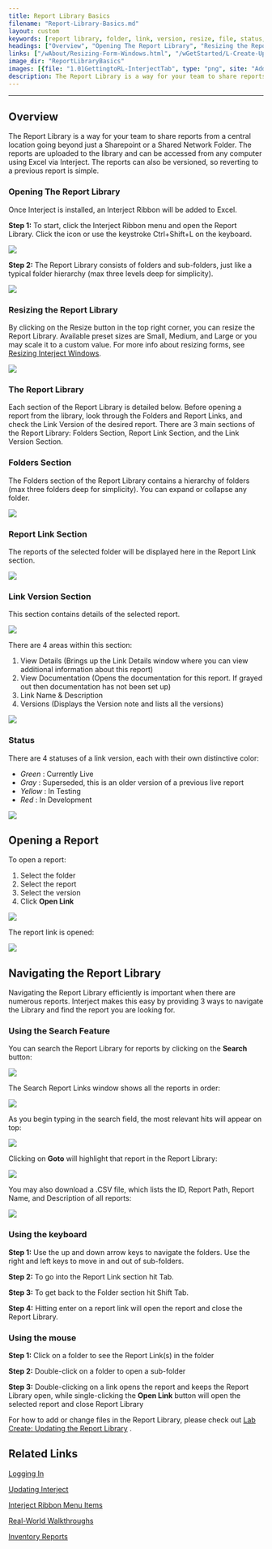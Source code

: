 ```yaml
---
title: Report Library Basics
filename: "Report-Library-Basics.md"
layout: custom
keywords: [report library, folder, link, version, resize, file, status, navigate, search]
headings: ["Overview", "Opening The Report Library", "Resizing the Report Library", "The Report Library", "Folders Section", "Report Link Section", "Link Version Section", "Status", "Opening a Report", "Navigating the Report Library", "Using the Search Feature", "Using the keyboard", "Using the mouse", "Related Links"]
links: ["/wAbout/Resizing-Form-Windows.html", "/wGetStarted/L-Create-UpdatingReportLibrary", "/wAbout/Logging-In.html", "/wAbout/Updating-Interject.html", "/wGetStarted/INTERJECT-Ribbon-Menu-Items.html", "/wAbout/Real-World-Walkthroughs.html", "/wAbout/Inventory-Reports.html"]
image_dir: "ReportLibraryBasics"
images: [{file: "1.01GettingtoRL-InterjectTab", type: "png", site: "Addin", cat: "Ribbon", sub: "", report: "", ribbon: "Simple", config: ""}, {file: "1.02GettingtoRL-ClickRL", type: "png", site: "Addin", cat: "Ribbon", sub: "", report: "", ribbon: "Simple", config: ""}, {file: "ReportLibrary", type: "png", site: "Addin", cat: "Report Library", sub: "", report: "Interject Inventory Demo", ribbon: "", config: ""}, {file: "Resize", type: "png", site: "Addin", cat: "Report Library", sub: "Resize", report: "", ribbon: "", config: ""}, {file: "ReportLibraryFoldersSection", type: "png", site: "Addin", cat: "Report Library", sub: "", report: "Interject Inventory Demo", ribbon: "", config: ""}, {file: "ReportLibraryLinksSection", type: "png", site: "Addin", cat: "Report Library", sub: "", report: "Interject Inventory Demo", ribbon: "", config: ""}, {file: "ReportLibraryVersionSection", type: "png", site: "Addin", cat: "Report Library", sub: "", report: "Interject Inventory Demo", ribbon: "", config: ""}, {file: "LinkVersionSection", type: "png", site: "Addin", cat: "Report Library", sub: "", report: "", ribbon: "", config: ""}, {file: "Statuses", type: "png", site: "Addin", cat: "Report Library", sub: "", report: "", ribbon: "", config: ""}, {file: "OpenReport", type: "png", site: "Addin", cat: "Report Library", sub: "", report: "Interject Inventory Demo", ribbon: "", config: ""}, {file: "ReportOpened", type: "png", site: "Addin", cat: "Report", sub: "", report: "Quick Customer Search", ribbon: "Advanced", config: ""}, {file: "ReportLibrarySearch", type: "png", site: "Addin", cat: "Report Library", sub: "", report: "", ribbon: "", config: ""}, {file: "SearchReportLinksWindowReports", type: "png", site: "Addin", cat: "Report Library", sub: "Search", report: "", ribbon: "", config: ""}, {file: "SearchReportLinksWindowSearch", type: "png", site: "Addin", cat: "Report Library", sub: "Search", report: "", ribbon: "", config: ""}, {file: "SearchReportLinksWindowGoto", type: "png", site: "Addin", cat: "Report Library", sub: "Search", report: "", ribbon: "", config: ""}, {file: "SearchReportLinksWindowDownload", type: "png", site: "Addin", cat: "Report Library", sub: "Search", report: "", ribbon: "", config: ""}]
description: The Report Library is a way for your team to share reports from a central location going beyond just a Sharepoint or a Shared Network Folder.The reports are uploaded to the library and can be accessed from any computer using Excel via Interject.
---
```

* * *

## Overview

The Report Library is a way for your team to share reports from a central location going beyond just a Sharepoint or a Shared Network Folder. The reports are uploaded to the library and can be accessed from any computer using Excel via Interject. The reports can also be versioned, so reverting to a previous report is simple.

### Opening The Report Library

Once Interject is installed, an Interject Ribbon will be added to Excel.

**Step 1:** To start, click the Interject Ribbon menu and open the Report Library. Click the icon or use the keystroke Ctrl+Shift+L on the keyboard.

![](/images/ReportLibraryBasics/Ribbon.png)
<br>

**Step 2:** The Report Library consists of folders and sub-folders, just like a typical folder hierarchy (max three levels deep for simplicity).

![](/images/ReportLibraryBasics/ReportLibrary.png)
<br>

### Resizing the Report Library

By clicking on the Resize button in the top right corner, you can resize the Report Library. Available preset sizes are Small, Medium, and Large or you may scale it to a custom value. For more info about resizing forms, see [Resizing Interject Windows](/wAbout/Resizing-Form-Windows.html).

![](/images/ReportLibraryBasics/Resize.png)
<br>

### The Report Library

Each section of the Report Library is detailed below. Before opening a report from the library, look through the Folders and Report Links, and check the Link Version of the desired report. There are 3 main sections of the Report Library: Folders Section, Report Link Section, and the Link Version Section.

### Folders Section

The Folders section of the Report Library contains a hierarchy of folders (max three folders deep for simplicity). You can expand or collapse any folder.

![](/images/ReportLibraryBasics/ReportLibraryFoldersSection.png)
<br>

### Report Link Section

The reports of the selected folder will be displayed here in the Report Link section.

![](/images/ReportLibraryBasics/ReportLibraryLinksSection.png)
<br>

### Link Version Section

This section contains details of the selected report.

![](/images/ReportLibraryBasics/ReportLibraryVersionSection.png)
<br>

There are 4 areas within this section:

1. View Details (Brings up the Link Details window where you can view additional information about this report)
2. View Documentation (Opens the documentation for this report. If grayed out then documentation has not been set up)
3. Link Name & Description
4. Versions (Displays the Version note and lists all the versions)

![](/images/ReportLibraryBasics/LinkVersionSection.png)
<br>

### Status

There are 4 statuses of a link version, each with their own distinctive color:

* _Green_ : Currently Live
* _Gray_ : Superseded, this is an older version of a previous live report
* _Yellow_ : In Testing
* _Red_ : In Development

![](/images/ReportLibraryBasics/Statuses.png)
<br>

## Opening a Report

To open a report:

1. Select the folder
2. Select the report
3. Select the version
4. Click **Open Link**

![](/images/ReportLibraryBasics/OpenReport.png)
<br>

The report link is opened:

![](/images/ReportLibraryBasics/ReportOpened.png)
<br>

## Navigating the Report Library

Navigating the Report Library efficiently is important when there are numerous reports. Interject makes this easy by providing 3 ways to navigate the Library and find the report you are looking for.

### Using the Search Feature

You can search the Report Library for reports by clicking on the **Search** button:

![](/images/ReportLibraryBasics/ReportLibrarySearch.png)
<br>

The Search Report Links window shows all the reports in order:

![](/images/ReportLibraryBasics/SearchReportLinksWindowReports.png)
<br>

As you begin typing in the search field, the most relevant hits will appear on top:

![](/images/ReportLibraryBasics/SearchReportLinksWindowSearch.png)
<br>

Clicking on **Goto** will highlight that report in the Report Library:

![](/images/ReportLibraryBasics/SearchReportLinksWindowGoto.png)
<br>

You may also download a .CSV file, which lists the ID, Report Path, Report Name, and Description of all reports:

![](/images/ReportLibraryBasics/SearchReportLinksWindowDownload.png)
<br>

### Using the keyboard

**Step 1:** Use the up and down arrow keys to navigate the folders. Use the right and left keys to move in and out of sub-folders.

**Step 2:** To go into the Report Link section hit Tab.

**Step 3:** To get back to the Folder section hit Shift Tab.

**Step 4:** Hitting enter on a report link will open the report and close the Report Library.

### Using the mouse

**Step 1:** Click on a folder to see the Report Link(s) in the folder

**Step 2:** Double-click on a folder to open a sub-folder

**Step 3:** Double-clicking on a link opens the report and keeps the Report Library open, while single-clicking the **Open Link** button will open the selected report and close Report Library

For how to add or change files in the Report Library, please check out [Lab Create: Updating the Report Library](/wGetStarted/L-Create-UpdatingReportLibrary) .

## Related Links

[Logging In](/wAbout/Logging-In.html)

[Updating Interject](/wAbout/Updating-Interject.html)

[Interject Ribbon Menu Items](/wGetStarted/INTERJECT-Ribbon-Menu-Items.html)

[Real-World Walkthroughs](/wAbout/Real-World-Walkthroughs.html)

[Inventory Reports](/wAbout/Inventory-Reports.html)

